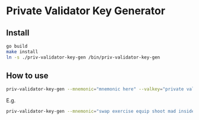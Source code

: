 # Private Validator Key Generator

## Install

```bash
go build
make install
ln -s ./priv-validator-key-gen /bin/priv-validator-key-gen
```

## How to use

```bash
priv-validator-key-gen --mnemonic="mnemonic here" --valkey="private validator key path here" --nodekey="node key path here" --keyid="node id path here"
```

E.g.
```bash
priv-validator-key-gen --mnemonic="swap exercise equip shoot mad inside floor wheel loan visual stereo build frozen always bulb naive subway foster marine erosion shuffle flee action there" --valkey=./priv_validator_key.json --nodekey=./node_key.json --keyid=./node_id.key
```
